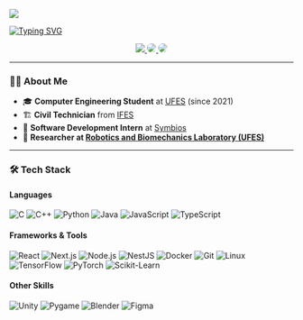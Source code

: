 <!-- <img width=100% src="https://capsule-render.vercel.app/api?type=waving&color=282A36&height=120&section=header"/> -->

![](https://api.visitorbadge.io/api/VisitorHit?user=fiorotticaio&countColor=%237B1E7A)

[![Typing SVG](https://readme-typing-svg.herokuapp.com/?color=ffffff&size=35&center=true&vCenter=true&width=1000&lines=Hi,+I'm+Caio+Fiorotti!;Welcome+to+my+GitHub!+:%29)](https://git.io/typing-svg)

<div align="center">
  <a href="mailto:caiofiorotti@gmail.com"> 
    <img src="https://img.shields.io/badge/-Gmail-%23333?style=for-the-badge&logo=gmail&logoColor=white" target="_blank">
  </a>
  <a href="https://www.linkedin.com/in/caio-fiorotti-691968210/" target="_blank">
    <img src="https://img.shields.io/badge/-LinkedIn-%230077B5?style=for-the-badge&logo=linkedin&logoColor=white" style="border-radius: 30px" target="_blank">
  </a>
  <a href="https://drive.google.com/file/d/1CK-HaKX3J9xYRC6XW06JVldZz0mGKzju/view?usp=sharing" target="_blank">
    <img src="https://img.shields.io/badge/-Curriculum-%23FF5733?style=for-the-badge&logo=adobeacrobatreader&logoColor=white" style="border-radius: 30px" target="_blank">
  </a>
</div>

---

### 👨‍💻 About Me
- 🎓 **Computer Engineering Student** at [UFES](https://www.ufes.br/) (since 2021)  
- 🏗️ **Civil Technician** from [IFES](https://www.ifes.edu.br/)  
- 🦾 **Software Development Intern** at [Symbios](https://www.instagram.com/symbios.br/)  
- 🔬 **Researcher at [Robotics and Biomechanics Laboratory (UFES)](https://labguara.ufes.br/)**

---

### 🛠 Tech Stack
#### Languages
![C](https://img.shields.io/badge/-C-00599C?style=for-the-badge&logo=c&logoColor=white)
![C++](https://img.shields.io/badge/-C++-00599C?style=for-the-badge&logo=c%2B%2B&logoColor=white)
![Python](https://img.shields.io/badge/-Python-3776AB?style=for-the-badge&logo=python&logoColor=white)
![Java](https://img.shields.io/badge/-Java-007396?style=for-the-badge&logo=java&logoColor=white)
![JavaScript](https://img.shields.io/badge/-JavaScript-F7DF1E?style=for-the-badge&logo=javascript&logoColor=black)
![TypeScript](https://img.shields.io/badge/-TypeScript-3178C6?style=for-the-badge&logo=typescript&logoColor=white)

#### Frameworks & Tools
![React](https://img.shields.io/badge/-React-61DAFB?style=for-the-badge&logo=react&logoColor=black)
![Next.js](https://img.shields.io/badge/-Next.js-000000?style=for-the-badge&logo=next.js&logoColor=white)
![Node.js](https://img.shields.io/badge/-Node.js-339933?style=for-the-badge&logo=node.js&logoColor=white)
![NestJS](https://img.shields.io/badge/-NestJS-E0234E?style=for-the-badge&logo=nestjs&logoColor=white)
![Docker](https://img.shields.io/badge/-Docker-2496ED?style=for-the-badge&logo=docker&logoColor=white)
![Git](https://img.shields.io/badge/-Git-F05032?style=for-the-badge&logo=git&logoColor=white)
![Linux](https://img.shields.io/badge/-Linux-FCC624?style=for-the-badge&logo=linux&logoColor=black)
![TensorFlow](https://img.shields.io/badge/-TensorFlow-FF6F00?style=for-the-badge&logo=tensorflow&logoColor=white)
![PyTorch](https://img.shields.io/badge/-PyTorch-EE4C2C?style=for-the-badge&logo=pytorch&logoColor=white)
![Scikit-Learn](https://img.shields.io/badge/-Scikit%20Learn-F7931E?style=for-the-badge&logo=scikitlearn&logoColor=white)

#### Other Skills
![Unity](https://img.shields.io/badge/-Unity-000000?style=for-the-badge&logo=unity&logoColor=white)
![Pygame](https://img.shields.io/badge/-Pygame-3776AB?style=for-the-badge&logo=python&logoColor=white)
![Blender](https://img.shields.io/badge/-Blender-F5792A?style=for-the-badge&logo=blender&logoColor=white)
![Figma](https://img.shields.io/badge/-Figma-F24E1E?style=for-the-badge&logo=figma&logoColor=white)

<!-- <img width=100% src="https://capsule-render.vercel.app/api?type=waving&color=282A36&height=120&section=footer"/> -->
